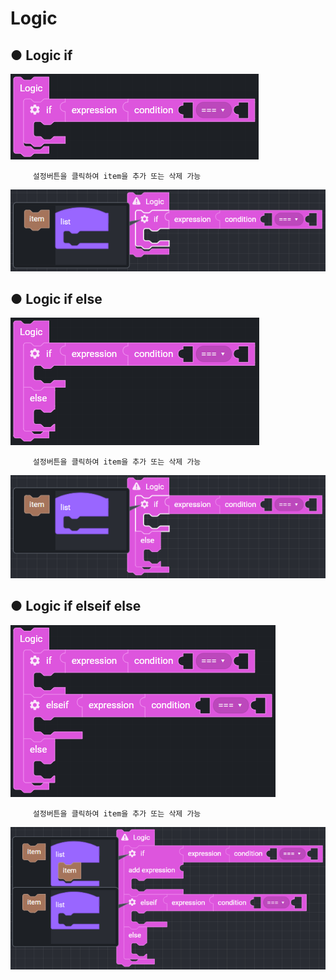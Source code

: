 # Logic

## ● Logic if

![](../../.gitbook/assets/image%20%28131%29.png)

         설정버튼을 클릭하여 item을 추가 또는 삭제 가능

![](../../.gitbook/assets/image%20%2892%29.png)

## ● Logic if else

![](../../.gitbook/assets/image%20%2896%29.png)

         설정버튼을 클릭하여 item을 추가 또는 삭제 가능

![](../../.gitbook/assets/image%20%2897%29.png)

## ● Logic if elseif else

![](../../.gitbook/assets/image%20%28146%29.png)

         설정버튼을 클릭하여 item을 추가 또는 삭제 가능

![](../../.gitbook/assets/image%20%28148%29.png)

